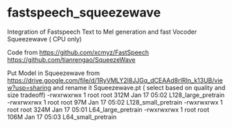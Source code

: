 # fastspeech_squeezewave
Integration of Fastspeech Text to Mel generation and fast Vocoder Squeezewave ( CPU only)

Code from 
https://github.com/xcmyz/FastSpeech
https://github.com/tianrengao/SqueezeWave

Put Model in Squeezewave from https://drive.google.com/file/d/1RyVMLY2l8JJGq_dCEAAd8rIRIn_k13UB/view?usp=sharing 
and rename it Squeezewave.pt ( select based on quality and size tradeoff)
-rwxrwxrwx 1 root root 312M Jan 17 05:02 L128_large_pretrain
-rwxrwxrwx 1 root root  97M Jan 17 05:02 L128_small_pretrain
-rwxrwxrwx 1 root root 324M Jan 17 05:01 L64_large_pretrain
-rwxrwxrwx 1 root root 106M Jan 17 05:03 L64_small_pretrain
